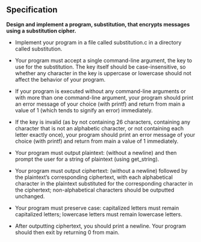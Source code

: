## Specification

**Design and implement a program, substitution, that encrypts messages using a substitution cipher.**

- Implement your program in a file called substitution.c in a directory called substitution.
  
- Your program must accept a single command-line argument, the key to use for the substitution. The key itself should be case-insensitive, so whether any character in the key is uppercase or lowercase should not affect the behavior of your program.
  
- If your program is executed without any command-line arguments or with more than one command-line argument, your program should print an error message of your choice (with printf) and return from main a value of 1 (which tends to signify an error) immediately.
  
- If the key is invalid (as by not containing 26 characters, containing any character that is not an alphabetic character, or not containing each letter exactly once), your program should print an error message of your choice (with printf) and return from main a value of 1 immediately.
  
- Your program must output plaintext: (without a newline) and then prompt the user for a string of plaintext (using get_string).
  
- Your program must output ciphertext: (without a newline) followed by the plaintext’s corresponding ciphertext, with each alphabetical character in the plaintext substituted for the corresponding character in the ciphertext; non-alphabetical characters should be outputted unchanged.
  
- Your program must preserve case: capitalized letters must remain capitalized letters; lowercase letters must remain lowercase letters.
  
- After outputting ciphertext, you should print a newline. Your program should then exit by returning 0 from main.
